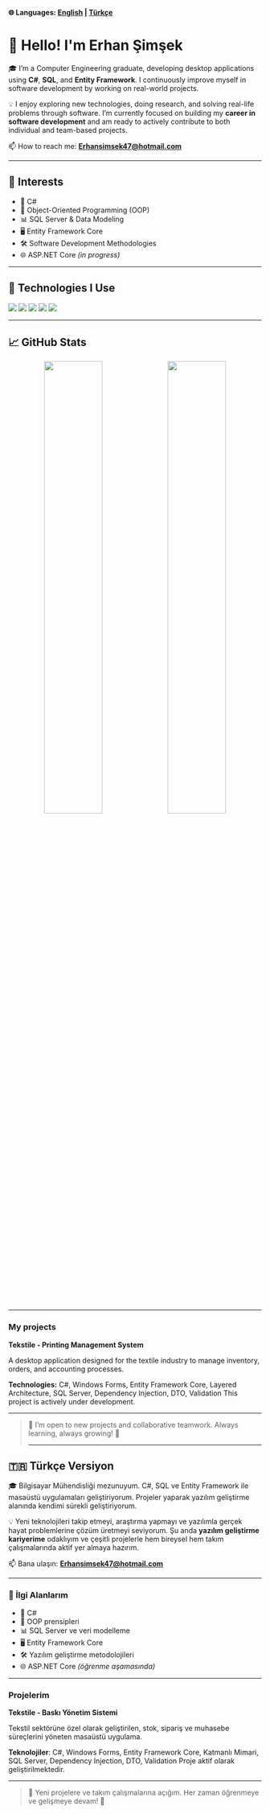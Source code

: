 **🌐 Languages: [English](#hello-im-erhan-şimşek) | [Türkçe](#türkçe-versiyon)**

# 👋 Hello! I'm Erhan Şimşek

🎓 I’m a Computer Engineering graduate, developing desktop applications using **C#**, **SQL**, and **Entity Framework**. I continuously improve myself in software development by working on real-world projects.

💡 I enjoy exploring new technologies, doing research, and solving real-life problems through software. I’m currently focused on building my **career in software development** and am ready to actively contribute to both individual and team-based projects.

📫 How to reach me: **Erhansimsek47@hotmail.com**

---

## 🚀 Interests

- 🎯 C#  
- 🧱 Object-Oriented Programming (OOP)  
- 📊 SQL Server & Data Modeling  
- 🖥️ Entity Framework Core  
- 🛠 Software Development Methodologies  
- 🌐 ASP.NET Core *(in progress)*

---

## 🔧 Technologies I Use

<p>
  <img src="https://img.shields.io/badge/C%23-%23239120.svg?style=for-the-badge&logo=c-sharp&logoColor=white"/>
  <img src="https://img.shields.io/badge/Windows_Forms-0078D6?style=for-the-badge&logo=windows&logoColor=white"/>
  <img src="https://img.shields.io/badge/SQL_Server-CC2927?style=for-the-badge&logo=microsoftsqlserver&logoColor=white"/>
  <img src="https://img.shields.io/badge/Entity_Framework_Core-512BD4?style=for-the-badge&logo=.net&logoColor=white"/>
  <img src="https://img.shields.io/badge/Visual_Studio-5C2D91?style=for-the-badge&logo=visualstudio&logoColor=white"/>
</p>

---

## 📈 GitHub Stats

<p align="center">
  <img src="https://github-readme-stats.vercel.app/api?username=Erhan3427&show_icons=true&theme=github_dark" width="48%"/>
  <img src="https://github-readme-stats.vercel.app/api/top-langs/?username=Erhan3427&layout=compact&theme=github_dark" width="48%"/>
</p>

---
### My projects

**Tekstile - Printing Management System**

A desktop application designed for the textile industry to manage inventory, orders, and accounting processes.

**Technologies:** C#, Windows Forms, Entity Framework Core, Layered Architecture, SQL Server, Dependency Injection, DTO, Validation
 This project is actively under development.


---
> 💬 I’m open to new projects and collaborative teamwork. Always learning, always growing! 🚀
>
> ---

## 🇹🇷 Türkçe Versiyon

🎓 Bilgisayar Mühendisliği mezunuyum. C#, SQL ve Entity Framework ile masaüstü uygulamaları geliştiriyorum. Projeler yaparak yazılım geliştirme alanında kendimi sürekli geliştiriyorum.

💡 Yeni teknolojileri takip etmeyi, araştırma yapmayı ve yazılımla gerçek hayat problemlerine çözüm üretmeyi seviyorum. Şu anda **yazılım geliştirme kariyerime** odaklıyım ve çeşitli projelerle hem bireysel hem takım çalışmalarında aktif yer almaya hazırım.

📫 Bana ulaşın: **Erhansimsek47@hotmail.com**

---

### 🚀 İlgi Alanlarım
- 🎯 C#  
- 🧱 OOP prensipleri  
- 📊 SQL Server ve veri modelleme  
- 🖥️ Entity Framework Core  
- 🛠 Yazılım geliştirme metodolojileri  
- 🌐 ASP.NET Core *(öğrenme aşamasında)*

---
###  Projelerim

**Tekstile - Baskı Yönetim Sistemi**

Tekstil sektörüne özel olarak geliştirilen, stok, sipariş ve muhasebe süreçlerini yöneten masaüstü uygulama.

**Teknolojiler**: C#, Windows Forms, Entity Framework Core, Katmanlı Mimari, SQL Server, Dependency Injection, DTO, Validation
 Proje aktif olarak geliştirilmektedir.
 
---
> 💬 Yeni projelere ve takım çalışmalarına açığım. Her zaman öğrenmeye ve gelişmeye devam! 🚀


